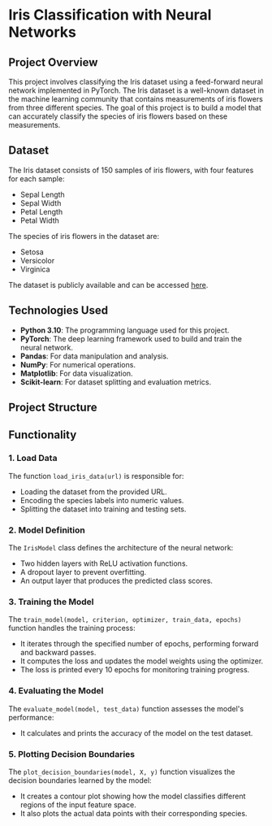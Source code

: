 # Iris Classification with Neural Networks

## Project Overview

This project involves classifying the Iris dataset using a feed-forward neural network implemented in PyTorch. The Iris dataset is a well-known dataset in the machine learning community that contains measurements of iris flowers from three different species. The goal of this project is to build a model that can accurately classify the species of iris flowers based on these measurements.

## Dataset

The Iris dataset consists of 150 samples of iris flowers, with four features for each sample:
- Sepal Length
- Sepal Width
- Petal Length
- Petal Width

The species of iris flowers in the dataset are:
- Setosa
- Versicolor
- Virginica

The dataset is publicly available and can be accessed [here](https://gist.githubusercontent.com/curran/a08a1080b88344b0c8a7/raw/0e7a9b0a5d22642a06d3d5b9bcbad9890c8ee534/iris.csv).

## Technologies Used

- **Python 3.10**: The programming language used for this project.
- **PyTorch**: The deep learning framework used to build and train the neural network.
- **Pandas**: For data manipulation and analysis.
- **NumPy**: For numerical operations.
- **Matplotlib**: For data visualization.
- **Scikit-learn**: For dataset splitting and evaluation metrics.

## Project Structure


## Functionality

### 1. Load Data
The function `load_iris_data(url)` is responsible for:
- Loading the dataset from the provided URL.
- Encoding the species labels into numeric values.
- Splitting the dataset into training and testing sets.

### 2. Model Definition
The `IrisModel` class defines the architecture of the neural network:
- Two hidden layers with ReLU activation functions.
- A dropout layer to prevent overfitting.
- An output layer that produces the predicted class scores.

### 3. Training the Model
The `train_model(model, criterion, optimizer, train_data, epochs)` function handles the training process:
- It iterates through the specified number of epochs, performing forward and backward passes.
- It computes the loss and updates the model weights using the optimizer.
- The loss is printed every 10 epochs for monitoring training progress.

### 4. Evaluating the Model
The `evaluate_model(model, test_data)` function assesses the model's performance:
- It calculates and prints the accuracy of the model on the test dataset.

### 5. Plotting Decision Boundaries
The `plot_decision_boundaries(model, X, y)` function visualizes the decision boundaries learned by the model:
- It creates a contour plot showing how the model classifies different regions of the input feature space.
- It also plots the actual data points with their corresponding species.
